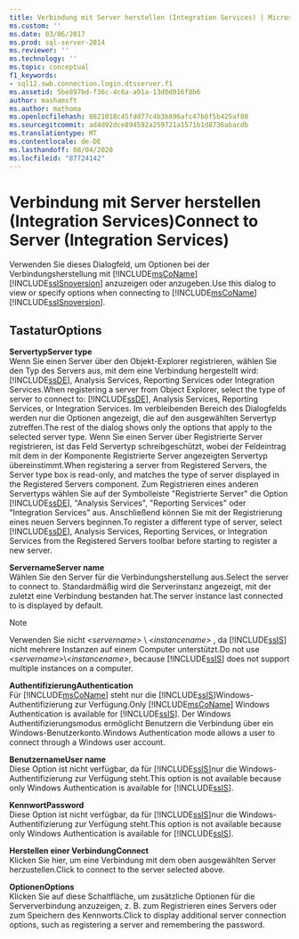```yaml
---
title: Verbindung mit Server herstellen (Integration Services) | Microsoft-Dokumentation
ms.custom: ''
ms.date: 03/06/2017
ms.prod: sql-server-2014
ms.reviewer: ''
ms.technology: ''
ms.topic: conceptual
f1_keywords:
- sql12.swb.connection.login.dtsserver.f1
ms.assetid: 5be897bd-f36c-4c6a-a91a-13d0d016f8b6
author: mashamsft
ms.author: mathoma
ms.openlocfilehash: 8821018c45fdd77c4b3b896afc47b8f5b425af88
ms.sourcegitcommit: ad4d92dce894592a259721a1571b1d8736abacdb
ms.translationtype: MT
ms.contentlocale: de-DE
ms.lasthandoff: 08/04/2020
ms.locfileid: "87724142"
---
```

# <a name="connect-to-server-integration-services"></a><span data-ttu-id="40af8-102">Verbindung mit Server herstellen (Integration Services)</span><span class="sxs-lookup"><span data-stu-id="40af8-102">Connect to Server (Integration Services)</span></span>
  <span data-ttu-id="40af8-103">Verwenden Sie dieses Dialogfeld, um Optionen bei der Verbindungsherstellung mit [!INCLUDE[msCoName](../includes/msconame-md.md)] [!INCLUDE[ssISnoversion](../includes/ssisnoversion-md.md)] anzuzeigen oder anzugeben.</span><span class="sxs-lookup"><span data-stu-id="40af8-103">Use this dialog to view or specify options when connecting to [!INCLUDE[msCoName](../includes/msconame-md.md)] [!INCLUDE[ssISnoversion](../includes/ssisnoversion-md.md)].</span></span>  
  
## <a name="options"></a><span data-ttu-id="40af8-104">Tastatur</span><span class="sxs-lookup"><span data-stu-id="40af8-104">Options</span></span>  
 <span data-ttu-id="40af8-105">**Servertyp**</span><span class="sxs-lookup"><span data-stu-id="40af8-105">**Server type**</span></span>  
 <span data-ttu-id="40af8-106">Wenn Sie einen Server über den Objekt-Explorer registrieren, wählen Sie den Typ des Servers aus, mit dem eine Verbindung hergestellt wird: [!INCLUDE[ssDE](../includes/ssde-md.md)], Analysis Services, Reporting Services oder Integration Services.</span><span class="sxs-lookup"><span data-stu-id="40af8-106">When registering a server from Object Explorer, select the type of server to connect to: [!INCLUDE[ssDE](../includes/ssde-md.md)], Analysis Services, Reporting Services, or Integration Services.</span></span> <span data-ttu-id="40af8-107">Im verbleibenden Bereich des Dialogfelds werden nur die Optionen angezeigt, die auf den ausgewählten Servertyp zutreffen.</span><span class="sxs-lookup"><span data-stu-id="40af8-107">The rest of the dialog shows only the options that apply to the selected server type.</span></span> <span data-ttu-id="40af8-108">Wenn Sie einen Server über Registrierte Server registrieren, ist das Feld Servertyp schreibgeschützt, wobei der Feldeintrag mit dem in der Komponente Registrierte Server angezeigten Servertyp übereinstimmt.</span><span class="sxs-lookup"><span data-stu-id="40af8-108">When registering a server from Registered Servers, the Server type box is read-only, and matches the type of server displayed in the Registered Servers component.</span></span> <span data-ttu-id="40af8-109">Zum Registrieren eines anderen Servertyps wählen Sie auf der Symbolleiste "Registrierte Server" die Option [!INCLUDE[ssDE](../includes/ssde-md.md)], "Analysis Services", "Reporting Services" oder "Integration Services" aus. Anschließend können Sie mit der Registrierung eines neuen Servers beginnen.</span><span class="sxs-lookup"><span data-stu-id="40af8-109">To register a different type of server, select [!INCLUDE[ssDE](../includes/ssde-md.md)], Analysis Services, Reporting Services, or Integration Services from the Registered Servers toolbar before starting to register a new server.</span></span>  
  
 <span data-ttu-id="40af8-110">**Servername**</span><span class="sxs-lookup"><span data-stu-id="40af8-110">**Server name**</span></span>  
 <span data-ttu-id="40af8-111">Wählen Sie den Server für die Verbindungsherstellung aus.</span><span class="sxs-lookup"><span data-stu-id="40af8-111">Select the server to connect to.</span></span> <span data-ttu-id="40af8-112">Standardmäßig wird die Serverinstanz angezeigt, mit der zuletzt eine Verbindung bestanden hat.</span><span class="sxs-lookup"><span data-stu-id="40af8-112">The server instance last connected to is displayed by default.</span></span>  
  
> [!NOTE]  
>  <span data-ttu-id="40af8-113">Verwenden Sie nicht *\<servername>* \\ *\<instancename>* , da [!INCLUDE[ssIS](../includes/ssis-md.md)] nicht mehrere Instanzen auf einem Computer unterstützt.</span><span class="sxs-lookup"><span data-stu-id="40af8-113">Do not use *\<servername>*\\*\<instancename>*, because [!INCLUDE[ssIS](../includes/ssis-md.md)] does not support multiple instances on a computer.</span></span>  
  
 <span data-ttu-id="40af8-114">**Authentifizierung**</span><span class="sxs-lookup"><span data-stu-id="40af8-114">**Authentication**</span></span>  
 <span data-ttu-id="40af8-115">Für [!INCLUDE[msCoName](../includes/msconame-md.md)] steht nur die [!INCLUDE[ssIS](../includes/ssis-md.md)]Windows-Authentifizierung zur Verfügung.</span><span class="sxs-lookup"><span data-stu-id="40af8-115">Only [!INCLUDE[msCoName](../includes/msconame-md.md)] Windows Authentication is available for [!INCLUDE[ssIS](../includes/ssis-md.md)].</span></span> <span data-ttu-id="40af8-116">Der Windows Authentifizierungsmodus ermöglicht Benutzern die Verbindung über ein Windows-Benutzerkonto.</span><span class="sxs-lookup"><span data-stu-id="40af8-116">Windows Authentication mode allows a user to connect through a Windows user account.</span></span>  
  
 <span data-ttu-id="40af8-117">**Benutzername**</span><span class="sxs-lookup"><span data-stu-id="40af8-117">**User name**</span></span>  
 <span data-ttu-id="40af8-118">Diese Option ist nicht verfügbar, da für [!INCLUDE[ssIS](../includes/ssis-md.md)]nur die Windows-Authentifizierung zur Verfügung steht.</span><span class="sxs-lookup"><span data-stu-id="40af8-118">This option is not available because only Windows Authentication is available for [!INCLUDE[ssIS](../includes/ssis-md.md)].</span></span>  
  
 <span data-ttu-id="40af8-119">**Kennwort**</span><span class="sxs-lookup"><span data-stu-id="40af8-119">**Password**</span></span>  
 <span data-ttu-id="40af8-120">Diese Option ist nicht verfügbar, da für [!INCLUDE[ssIS](../includes/ssis-md.md)]nur die Windows-Authentifizierung zur Verfügung steht.</span><span class="sxs-lookup"><span data-stu-id="40af8-120">This option is not available because only Windows Authentication is available for [!INCLUDE[ssIS](../includes/ssis-md.md)].</span></span>  
  
 <span data-ttu-id="40af8-121">**Herstellen einer Verbindung**</span><span class="sxs-lookup"><span data-stu-id="40af8-121">**Connect**</span></span>  
 <span data-ttu-id="40af8-122">Klicken Sie hier, um eine Verbindung mit dem oben ausgewählten Server herzustellen.</span><span class="sxs-lookup"><span data-stu-id="40af8-122">Click to connect to the server selected above.</span></span>  
  
 <span data-ttu-id="40af8-123">**Optionen**</span><span class="sxs-lookup"><span data-stu-id="40af8-123">**Options**</span></span>  
 <span data-ttu-id="40af8-124">Klicken Sie auf diese Schaltfläche, um zusätzliche Optionen für die Serververbindung anzuzeigen, z. B. zum Registrieren eines Servers oder zum Speichern des Kennworts.</span><span class="sxs-lookup"><span data-stu-id="40af8-124">Click to display additional server connection options, such as registering a server and remembering the password.</span></span>  
  
  
